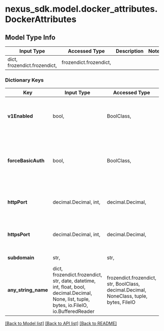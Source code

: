 # nexus_sdk.model.docker_attributes.DockerAttributes

## Model Type Info

| Input Type                   | Accessed Type          | Description | Notes |
| ---------------------------- | ---------------------- | ----------- | ----- |
| dict, frozendict.frozendict, | frozendict.frozendict, |             |

### Dictionary Keys

| Key                 | Input Type                                                                                                                                  | Accessed Type                                                                           | Description                                                                   | Notes                                     |
| ------------------- | ------------------------------------------------------------------------------------------------------------------------------------------- | --------------------------------------------------------------------------------------- | ----------------------------------------------------------------------------- | ----------------------------------------- |
| **v1Enabled**       | bool,                                                                                                                                       | BoolClass,                                                                              | Whether to allow clients to use the V1 API to interact with this repository   |
| **forceBasicAuth**  | bool,                                                                                                                                       | BoolClass,                                                                              | Whether to force authentication (Docker Bearer Token Realm required if false) |
| **httpPort**        | decimal.Decimal, int,                                                                                                                       | decimal.Decimal,                                                                        | Create an HTTP connector at specified port                                    | [optional] value must be a 32 bit integer |
| **httpsPort**       | decimal.Decimal, int,                                                                                                                       | decimal.Decimal,                                                                        | Create an HTTPS connector at specified port                                   | [optional] value must be a 32 bit integer |
| **subdomain**       | str,                                                                                                                                        | str,                                                                                    | Allows to use subdomain                                                       | [optional]                                |
| **any_string_name** | dict, frozendict.frozendict, str, date, datetime, int, float, bool, decimal.Decimal, None, list, tuple, bytes, io.FileIO, io.BufferedReader | frozendict.frozendict, str, BoolClass, decimal.Decimal, NoneClass, tuple, bytes, FileIO | any string name can be used but the value must be the correct type            | [optional]                                |

[[Back to Model list]](../../README.md#documentation-for-models) [[Back to API list]](../../README.md#documentation-for-api-endpoints) [[Back to README]](../../README.md)
